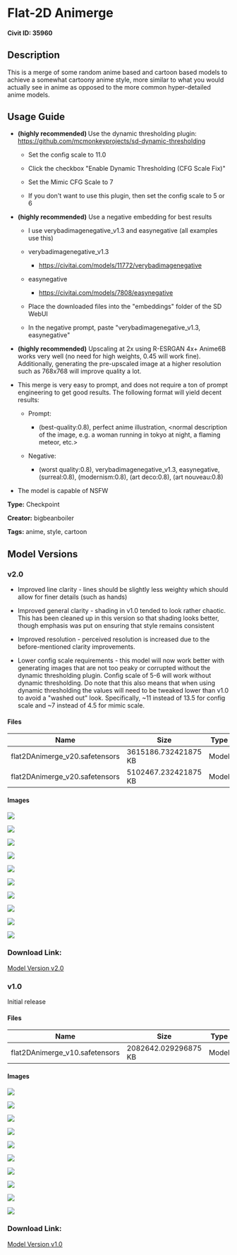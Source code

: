 # Flat-2D Animerge

#### Civit ID: 35960

<h2 id="heading-705">Description</h2><p>This is a merge of some random anime based and cartoon based models to achieve a somewhat cartoony anime style, more similar to what you would actually see in anime as opposed to the more common hyper-detailed anime models.</p><p></p><h2 id="heading-706">Usage Guide</h2><ul><li><p><strong>(highly recommended) </strong>Use the dynamic thresholding plugin: <a target="_blank" rel="ugc" href="https://github.com/mcmonkeyprojects/sd-dynamic-thresholding">https://github.com/mcmonkeyprojects/sd-dynamic-thresholding</a></p><ul><li><p>Set the config scale to 11.0</p></li><li><p>Click the checkbox "Enable Dynamic Thresholding (CFG Scale Fix)"</p></li><li><p>Set the Mimic CFG Scale to 7</p></li><li><p>If you don't want to use this plugin, then set the config scale to 5 or 6</p></li></ul></li><li><p><strong>(highly recommended)</strong> Use a negative embedding for best results</p><ul><li><p>I use verybadimagenegative_v1.3 and easynegative (all examples use this)</p></li><li><p>verybadimagenegative_v1.3</p><ul><li><p><a target="_blank" rel="ugc" href="https://civitai.com/models/11772/verybadimagenegative">https://civitai.com/models/11772/verybadimagenegative</a></p></li></ul></li><li><p>easynegative</p><ul><li><p><a target="_blank" rel="ugc" href="https://civitai.com/models/7808/easynegative">https://civitai.com/models/7808/easynegative</a></p></li></ul></li><li><p>Place the downloaded files into the "embeddings" folder of the SD WebUI</p></li><li><p>In the negative prompt, paste "verybadimagenegative_v1.3, easynegative"</p></li></ul></li><li><p><strong>(highly recommended)</strong> Upscaling at 2x using R-ESRGAN 4x+ Anime6B works very well (no need for high weights, 0.45 will work fine). Additionally, generating the pre-upscaled image at a higher resolution such as 768x768 will improve quality a lot.</p></li><li><p>This merge is very easy to prompt, and does not require a ton of prompt engineering to get good results. The following format will yield decent results:</p><ul><li><p>Prompt:</p><ul><li><p>(best-quality:0.8), perfect anime illustration, &lt;normal description of the image, e.g. a woman running in tokyo at night, a flaming meteor, etc.&gt;</p></li></ul></li><li><p>Negative:</p><ul><li><p>(worst quality:0.8), verybadimagenegative_v1.3, easynegative, (surreal:0.8), (modernism:0.8), (art deco:0.8), (art nouveau:0.8)</p></li></ul></li></ul></li><li><p>The model is capable of NSFW</p></li></ul>

**Type:** Checkpoint

**Creator:** bigbeanboiler

**Tags:** anime, style, cartoon

## Model Versions

### v2.0

<ul><li><p>Improved line clarity - lines should be slightly less weighty which should allow for finer details (such as hands)</p></li><li><p>Improved general clarity - shading in v1.0 tended to look rather chaotic. This has been cleaned up in this version so that shading looks better, though emphasis was put on ensuring that style remains consistent</p></li><li><p>Improved resolution - perceived resolution is increased due to the before-mentioned clarity improvements.</p></li><li><p>Lower config scale requirements - this model will now work better with generating images that are not too peaky or corrupted without the dynamic thresholding plugin. Config scale of 5-6 will work without dynamic thresholding. Do note that this also means that when using dynamic thresholding the values will need to be tweaked lower than v1.0 to avoid a "washed out" look. Specifically, ~11 instead of 13.5 for config scale and ~7 instead of 4.5 for mimic scale.</p></li></ul>

#### Files

| Name | Size | Type | Format | Download Url | AutoV1 | AutoV2 | SHA256 | CRC32 | BLAKE3 |
| --- | --- | --- | --- | --- | --- | --- | --- | --- | --- |
| flat2DAnimerge_v20.safetensors | 3615186.732421875 KB | Model | SafeTensor | https://civitai.com/api/download/models/91560 | AE868AE1 | E8DD0261E8 | E8DD0261E8EA8FE49CD62984C014C71A2FA58BEC401D1CEF460AD1EC79464937 | F4A75576 | B16785A3596509DF6F4ACEEDFE3373EA55BEE2F7DF98D789ED8DFA873A2C85AA |
| flat2DAnimerge_v20.safetensors | 5102467.232421875 KB | Model | SafeTensor | https://civitai.com/api/download/models/91560?type=Model&format=SafeTensor&size=full&fp=fp32 | AE868AE1 | 59EE62E915 | 59EE62E915E68E3C293B312A6E81D533F6D2BAB1823DAB3E692BF67DDE33DE42 | 814851A2 | 86194D5BA66463959BAC4BCC58EE483889A5B05E75F0C5F858A573157264983F |

#### Images

<p><img src="https://image.civitai.com/xG1nkqKTMzGDvpLrqFT7WA/27302cb1-eec1-4420-91ab-7cb61773055e/width=450/1069724.jpeg" /></p>

<p><img src="https://image.civitai.com/xG1nkqKTMzGDvpLrqFT7WA/23e0c2a2-34a5-45fd-946a-0c83cbb28ab0/width=450/1069725.jpeg" /></p>

<p><img src="https://image.civitai.com/xG1nkqKTMzGDvpLrqFT7WA/fc73e8e3-4bb1-4e40-bdb4-ac9377e3d933/width=450/1069728.jpeg" /></p>

<p><img src="https://image.civitai.com/xG1nkqKTMzGDvpLrqFT7WA/d6036e2b-977f-491c-b5fd-8bfdb1662814/width=450/1069731.jpeg" /></p>

<p><img src="https://image.civitai.com/xG1nkqKTMzGDvpLrqFT7WA/690f0b4f-49a2-4635-ae62-0a40314af2a4/width=450/1069732.jpeg" /></p>

<p><img src="https://image.civitai.com/xG1nkqKTMzGDvpLrqFT7WA/6d3d7dee-ea8d-4653-9947-ed7131728177/width=450/1069733.jpeg" /></p>

<p><img src="https://image.civitai.com/xG1nkqKTMzGDvpLrqFT7WA/431783d1-bf22-4661-86bc-eedf28280dfe/width=450/1069735.jpeg" /></p>

<p><img src="https://image.civitai.com/xG1nkqKTMzGDvpLrqFT7WA/434d5f56-b54c-48a3-bee4-134ce556e15f/width=450/1069736.jpeg" /></p>

<p><img src="https://image.civitai.com/xG1nkqKTMzGDvpLrqFT7WA/7ed2f2a5-0a3c-4648-8b7a-b69fe91433bc/width=450/1069738.jpeg" /></p>

<p><img src="https://image.civitai.com/xG1nkqKTMzGDvpLrqFT7WA/53b5fbbd-1caf-4539-b2cb-2dc05a5bb746/width=450/1069745.jpeg" /></p>

### Download Link:

[Model Version v2.0](https://civitai.com/api/download/models/91560)

### v1.0

<p>Initial release</p>

#### Files

| Name | Size | Type | Format | Download Url | AutoV1 | AutoV2 | SHA256 | CRC32 | BLAKE3 |
| --- | --- | --- | --- | --- | --- | --- | --- | --- | --- |
| flat2DAnimerge_v10.safetensors | 2082642.029296875 KB | Model | SafeTensor | https://civitai.com/api/download/models/42138 | C3C78B1D | 2C3BBD47CB | 2C3BBD47CBB8B9E1A270AB547834F0ABB082DD8B4BF5EF9A870F103DDAE7F2FB | EDD3F22F | D1B2C1BADFE413387A8611CB63CB9407278728ABDC7F9E913F9A7178CAD241BC |

#### Images

<p><img src="https://image.civitai.com/xG1nkqKTMzGDvpLrqFT7WA/c356ede8-01b1-43b9-9c0d-6b0ee77a2f00/width=450/462760.jpeg" /></p>

<p><img src="https://image.civitai.com/xG1nkqKTMzGDvpLrqFT7WA/876018ca-1764-449c-5aa2-48d290d93f00/width=450/471674.jpeg" /></p>

<p><img src="https://image.civitai.com/xG1nkqKTMzGDvpLrqFT7WA/89812eef-294e-4722-1bab-d147cd53c600/width=450/462766.jpeg" /></p>

<p><img src="https://image.civitai.com/xG1nkqKTMzGDvpLrqFT7WA/0939d67c-9e32-4c1a-675c-f6d5bbc8af00/width=450/471673.jpeg" /></p>

<p><img src="https://image.civitai.com/xG1nkqKTMzGDvpLrqFT7WA/067573f8-3c9f-4bf0-e615-2fa7dfeb0500/width=450/462764.jpeg" /></p>

<p><img src="https://image.civitai.com/xG1nkqKTMzGDvpLrqFT7WA/3fc22e1b-df23-45c0-ba94-94099e295a00/width=450/462763.jpeg" /></p>

<p><img src="https://image.civitai.com/xG1nkqKTMzGDvpLrqFT7WA/ae0c60bd-4642-4054-be2b-60a8a619c500/width=450/462768.jpeg" /></p>

<p><img src="https://image.civitai.com/xG1nkqKTMzGDvpLrqFT7WA/09a042d5-0492-4ce5-4973-733ba1f1fe00/width=450/462762.jpeg" /></p>

<p><img src="https://image.civitai.com/xG1nkqKTMzGDvpLrqFT7WA/8283beef-ae09-4ff1-0fc0-bb7cd3915600/width=450/462767.jpeg" /></p>

<p><img src="https://image.civitai.com/xG1nkqKTMzGDvpLrqFT7WA/dacb3f22-eaa9-486b-898a-daab62b4c100/width=450/462765.jpeg" /></p>

### Download Link:

[Model Version v1.0](https://civitai.com/api/download/models/42138)

